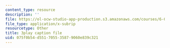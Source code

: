 ```yaml
---
content_type: resource
description: ''
file: https://ol-ocw-studio-app-production.s3.amazonaws.com/courses/6-034-artificial-intelligence-fall-2010/075f0b54d551705535879060e839c321_dARl_gGrS4o.srt
file_type: application/x-subrip
resourcetype: Other
title: 3play caption file
uid: 075f0b54-d551-7055-3587-9060e839c321
---
```

